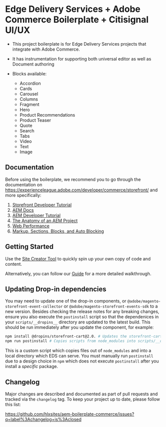 # Edge Delivery Services + Adobe Commerce Boilerplate + Citisignal UI/UX

- This project boilerplate is for Edge Delivery Services projects that integrate with Adobe Commerce. 
- It has instrumentation for supporting both universal editor as well as Document authoring

- Blocks available:
  - Accordion 
  -  Cards
  -  Carousel
  - Columns
  - Fragment
  - Hero
  - Product Recommendations
  - Product Teaser
  - Quote
  - Search
  - Tabs
  - Video
  - Text
  - Image

## Documentation

Before using the boilerplate, we recommend you to go through the documentation on <https://experienceleague.adobe.com/developer/commerce/storefront/> and more specifically:

1. [Storefront Developer Tutorial](https://experienceleague.adobe.com/developer/commerce/storefront/get-started/)
1. [AEM Docs](https://www.aem.live/docs/)
1. [AEM Developer Tutorial](https://www.aem.live/developer/tutorial)
1. [The Anatomy of an AEM Project](https://www.aem.live/developer/anatomy-of-a-project)
1. [Web Performance](https://www.aem.live/developer/keeping-it-100)
1. [Markup, Sections, Blocks, and Auto Blocking](https://www.aem.live/developer/markup-sections-blocks)

## Getting Started

Use the [Site Creator Tool](https://da.live/app/adobe-commerce/storefront-tools/tools/site-creator/site-creator) to quickly spin up your own copy of code and content.

Alternatively, you can follow our [Guide](https://experienceleague.adobe.com/developer/commerce/storefront/get-started/) for a more detailed walkthrough.

## Updating Drop-in dependencies

You may need to update one of the drop-in components, or `@adobe/magento-storefront-event-collector` or `@adobe/magento-storefront-events-sdk` to a new version. Besides checking the release notes for any breaking changes, ensure you also execute the `postinstall` script so that the dependenices in your `scripts/__dropins__` directory are updated to the latest build. This should be run immediately after you update the component, for example:

```bash
npm install @dropins/storefront-cart@2.0. # Updates the storefront-cart dependency in node_modules/
npm run postinstall # Copies scripts from node_modules into scripts/__dropins__
```

This is a custom script which copies files out of `node_modules` and into a local directory which EDS can serve. You must manually run `postinstall` due to a design choice in `npm` which does not execute `postinstall` after you install a _specific_ package.

## Changelog

Major changes are described and documented as part of pull requests and tracked via the `changelog` tag. To keep your project up to date, please follow this list:

<https://github.com/hlxsites/aem-boilerplate-commerce/issues?q=label%3Achangelog+is%3Aclosed>
